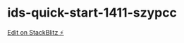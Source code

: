 # ids-quick-start-1411-szypcc

[Edit on StackBlitz ⚡️](https://stackblitz.com/edit/ids-quick-start-1411-szypcc)